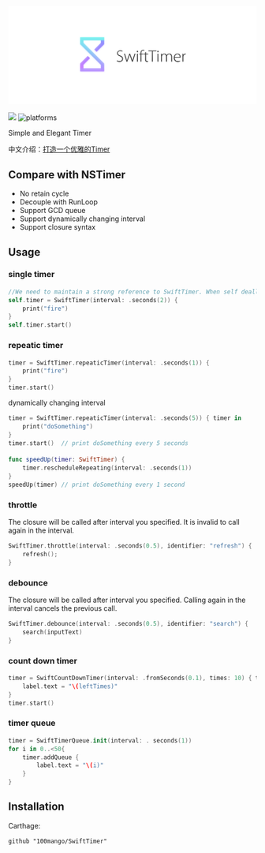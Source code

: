 ![](logo.png)

[![](http://img.shields.io/badge/Swift5-blue.svg)]()    ![platforms](https://img.shields.io/badge/platforms-iOS%20%7C%20OSX%20%7C%20tvOS%20%7C%20watchOS%20-333333.svg) 

Simple and Elegant Timer

中文介绍：[打造一个优雅的Timer](https://github.com/100mango/zen/blob/master/%E6%89%93%E9%80%A0%E4%B8%80%E4%B8%AA%E4%BC%98%E9%9B%85%E7%9A%84Timer/make%20a%20timer.md)

## Compare with NSTimer
- No retain cycle
- Decouple with RunLoop 
- Support GCD queue
- Support dynamically changing interval
- Support closure syntax

## Usage


### single timer

~~~swift
//We need to maintain a strong reference to SwiftTimer. When self dealloc, timer will dealloc too. 
self.timer = SwiftTimer(interval: .seconds(2)) {
    print("fire")
}
self.timer.start()
~~~

### repeatic timer

~~~swift
timer = SwiftTimer.repeaticTimer(interval: .seconds(1)) {
    print("fire")
}
timer.start()
~~~

dynamically changing interval

~~~swift
timer = SwiftTimer.repeaticTimer(interval: .seconds(5)) { timer in
	print("doSomething")
}
timer.start()  // print doSomething every 5 seconds

func speedUp(timer: SwiftTimer) {
	timer.rescheduleRepeating(interval: .seconds(1))
}
speedUp(timer) // print doSomething every 1 second 
~~~

### throttle

The closure will be called after interval you specified. It is invalid to call again in the interval.

~~~swift
SwiftTimer.throttle(interval: .seconds(0.5), identifier: "refresh") {
	refresh();
}
~~~


### debounce

The closure will be called after interval you specified. Calling again in the interval cancels the previous call.

~~~swift
SwiftTimer.debounce(interval: .seconds(0.5), identifier: "search") {
	search(inputText)
}
~~~


### count down timer

~~~swift
timer = SwiftCountDownTimer(interval: .fromSeconds(0.1), times: 10) { timer , leftTimes in
    label.text = "\(leftTimes)"
}
timer.start()
~~~

### timer queue

~~~swift
timer = SwiftTimerQueue.init(interval: . seconds(1))
for i in 0..<50{
    timer.addQueue {
        label.text = "\(i)"
    }
}
~~~


## Installation

Carthage:

~~~
github "100mango/SwiftTimer"
~~~
